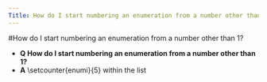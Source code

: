 ```yaml
---
Title: How do I start numbering an enumeration from a number other than 1?
---
```

#How do I start numbering an enumeration from a number other than 1?
- **Q How do I start numbering an enumeration from a number other than 1?**
- **A** \\setcounter{enumi}{5} within the list
